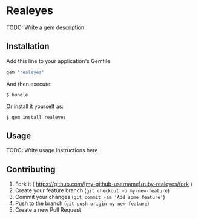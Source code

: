 # Realeyes

TODO: Write a gem description

## Installation

Add this line to your application's Gemfile:

```ruby
gem 'realeyes'
```

And then execute:

    $ bundle

Or install it yourself as:

    $ gem install realeyes

## Usage

TODO: Write usage instructions here

## Contributing

1. Fork it ( https://github.com/[my-github-username]/ruby-realeyes/fork )
2. Create your feature branch (`git checkout -b my-new-feature`)
3. Commit your changes (`git commit -am 'Add some feature'`)
4. Push to the branch (`git push origin my-new-feature`)
5. Create a new Pull Request
